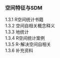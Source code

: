 ###  空间特征与SDM

1.3.1 R空间统计书籍<br>
1.3.2 空间自相关概念释义<br>
1.3.3 地统计<br>
1.3.4 R空间统计案例<br>
1.3.5 R-解决空间自相关<br>
1.3.6 补充资料<br>